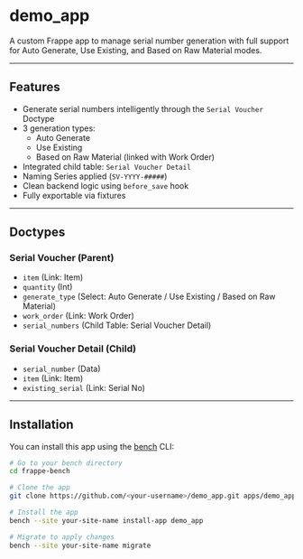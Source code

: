 # demo_app

A custom Frappe app to manage serial number generation with full support for Auto Generate, Use Existing, and Based on Raw Material modes.

---

## Features

- Generate serial numbers intelligently through the `Serial Voucher` Doctype
- 3 generation types:
  - Auto Generate
  - Use Existing
  - Based on Raw Material (linked with Work Order)
- Integrated child table: `Serial Voucher Detail`
- Naming Series applied (`SV-YYYY-#####`)
- Clean backend logic using `before_save` hook
- Fully exportable via fixtures

---

## Doctypes

### Serial Voucher (Parent)
- `item` (Link: Item)
- `quantity` (Int)
- `generate_type` (Select: Auto Generate / Use Existing / Based on Raw Material)
- `work_order` (Link: Work Order)
- `serial_numbers` (Child Table: Serial Voucher Detail)

### Serial Voucher Detail (Child)
- `serial_number` (Data)
- `item` (Link: Item)
- `existing_serial` (Link: Serial No)

---

## Installation

You can install this app using the [bench](https://github.com/frappe/bench) CLI:

```bash
# Go to your bench directory
cd frappe-bench

# Clone the app
git clone https://github.com/<your-username>/demo_app.git apps/demo_app

# Install the app
bench --site your-site-name install-app demo_app

# Migrate to apply changes
bench --site your-site-name migrate

